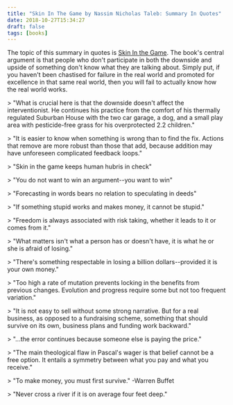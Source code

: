 ```yaml
---
title: "Skin In The Game by Nassim Nicholas Taleb: Summary In Quotes"
date: 2018-10-27T15:34:27
draft: false
tags: [books]
---
```


The topic of this summary in quotes is [Skin In the Game](https://www.amazon.com/Skin-Game-Hidden-Asymmetries-Daily/dp/042528462X). The book&#39;s central argument is that people who don&#39;t participate in both the downside and upside of something don&#39;t know what they are talking about. Simply put, if you haven&#39;t been chastised for failure in the real world and promoted for excellence in that same real world, then you will fail to actually know how the real world works.

&gt; &#34;What is crucial here is that the downside doesn&#39;t affect the interventionist. He continues his practice from the comfort of his thermally regulated Suburban House with the two car garage, a dog, and a small play area with pesticide-free grass for his overprotected 2.2 children.&#34;

&gt; &#34;It is easier to know when something is wrong than to find the fix. Actions that remove are more robust than those that add, because addition may have unforeseen complicated feedback loops.&#34;

&gt; &#34;Skin in the game keeps human hubris in check&#34;

&gt; &#34;You do not want to win an argument--you want to win&#34;

&gt; &#34;Forecasting in words bears no relation to speculating in deeds&#34;

&gt; &#34;If something stupid works and makes money, it cannot be stupid.&#34;

&gt; &#34;Freedom is always associated with risk taking, whether it leads to it or comes from it.&#34;

&gt; &#34;What matters isn&#39;t what a person has or doesn&#39;t have, it is what he or she is afraid of losing.&#34;

&gt; &#34;There&#39;s something respectable in losing a billion dollars--provided it is your own money.&#34;

&gt; &#34;Too high a rate of mutation prevents locking in the benefits from previous changes. Evolution and progress require some but not too frequent variation.&#34;

&gt; &#34;It is not easy to sell without some strong narrative. But for a real business, as opposed to a fundraising scheme, something that should survive on its own, business plans and funding work backward.&#34;

&gt; &#34;...the error continues because someone else is paying the price.&#34;

&gt; &#34;The main theological flaw in Pascal&#39;s wager is that belief cannot be a free option. It entails a symmetry between what you pay and what you receive.&#34;

&gt; &#34;To make money, you must first survive.&#34; -Warren Buffet

&gt; &#34;Never cross a river if it is on average four feet deep.&#34;
